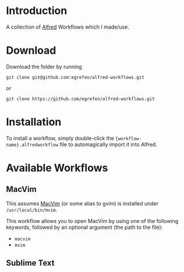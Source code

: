 Introduction
============

A collection of [Alfred](http://www.alfredapp.com/) Workflows which I made/use.

Download
========

Download the folder by running

    git clone git@github.com:egrefen/alfred-workflows.git

or

    git clone https://github.com/egrefen/alfred-workflows.git

Installation
============

To install a workflow, simply double-click the `{workflow-name}.alfredworkflow` file to automagically import it into Alfred.

Available Workflows
===================

MacVim
------

This assumes [MacVim](https://code.google.com/p/macvim/) (or some alias to gvim) is installed under `/usr/local/bin/mvim`.

This workflow allows you to open MacVim by using one of the following keywords, followed by an optional argument (the path to the file):

* `macvim`
* `mvim`

Sublime Text
------------
